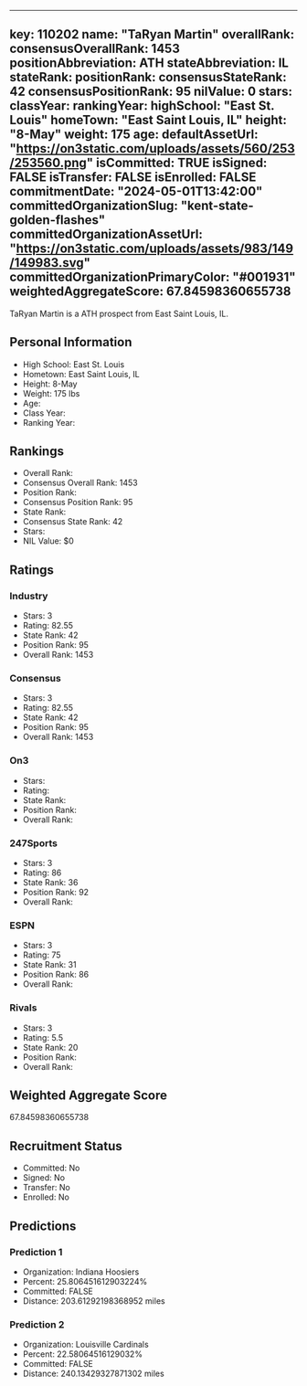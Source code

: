 ---
  key: 110202
  name: "TaRyan Martin"
  overallRank: 
  consensusOverallRank: 1453
  positionAbbreviation: ATH
  stateAbbreviation: IL
  stateRank: 
  positionRank: 
  consensusStateRank: 42
  consensusPositionRank: 95
  nilValue: 0
  stars: 
  classYear: 
  rankingYear: 
  highSchool: "East St. Louis"
  homeTown: "East Saint Louis, IL"
  height: "8-May"
  weight: 175
  age: 
  defaultAssetUrl: "https://on3static.com/uploads/assets/560/253/253560.png"
  isCommitted: TRUE
  isSigned: FALSE
  isTransfer: FALSE
  isEnrolled: FALSE
  commitmentDate: "2024-05-01T13:42:00"
  committedOrganizationSlug: "kent-state-golden-flashes"
  committedOrganizationAssetUrl: "https://on3static.com/uploads/assets/983/149/149983.svg"
  committedOrganizationPrimaryColor: "#001931"
  weightedAggregateScore: 67.84598360655738
  ---
  
  TaRyan Martin is a ATH prospect from East Saint Louis, IL.
  
  ## Personal Information
  - High School: East St. Louis
  - Hometown: East Saint Louis, IL
  - Height: 8-May
  - Weight: 175 lbs
  - Age: 
  - Class Year: 
  - Ranking Year: 
  
  ## Rankings
  - Overall Rank: 
  - Consensus Overall Rank: 1453
  - Position Rank: 
  - Consensus Position Rank: 95
  - State Rank: 
  - Consensus State Rank: 42
  - Stars: 
  - NIL Value: $0
  
  ## Ratings
  
  ### Industry
  - Stars: 3
  - Rating: 82.55
  - State Rank: 42
  - Position Rank: 95
  - Overall Rank: 1453
  
  ### Consensus
  - Stars: 3
  - Rating: 82.55
  - State Rank: 42
  - Position Rank: 95
  - Overall Rank: 1453
  
  ### On3
  - Stars: 
  - Rating: 
  - State Rank: 
  - Position Rank: 
  - Overall Rank: 
  
  ### 247Sports
  - Stars: 3
  - Rating: 86
  - State Rank: 36
  - Position Rank: 92
  - Overall Rank: 
  
  ### ESPN
  - Stars: 3
  - Rating: 75
  - State Rank: 31
  - Position Rank: 86
  - Overall Rank: 
  
  ### Rivals
  - Stars: 3
  - Rating: 5.5
  - State Rank: 20
  - Position Rank: 
  - Overall Rank: 
  
  ## Weighted Aggregate Score
  67.84598360655738
  
  ## Recruitment Status
  - Committed: No
  - Signed: No
  - Transfer: No
  - Enrolled: No
  
  
  
  ## Predictions
  
  ### Prediction 1
  - Organization: Indiana Hoosiers
  - Percent: 25.806451612903224%
  - Committed: FALSE
  - Distance: 203.61292198368952 miles
  
  ### Prediction 2
  - Organization: Louisville Cardinals
  - Percent: 22.58064516129032%
  - Committed: FALSE
  - Distance: 240.13429327871302 miles
  